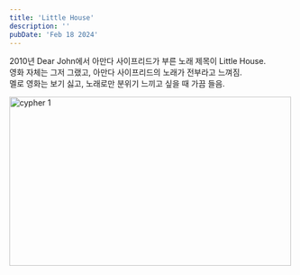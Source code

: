 ```yaml
---
title: 'Little House'
description: ''
pubDate: 'Feb 18 2024'
---
```


2010년 Dear John에서 아만다 사이프리드가 부른 노래 제목이 Little House.<br>
영화 자체는 그저 그랬고, 아만다 사이프리드의 노래가 전부라고 느껴짐.<br>
멜로 영화는 보기 싫고, 노래로만 분위기 느끼고 싶을 때 가끔 들음.

<img src="/images/cypher/1.webp" width="500px" height="300px" title="cypher 1"/>
